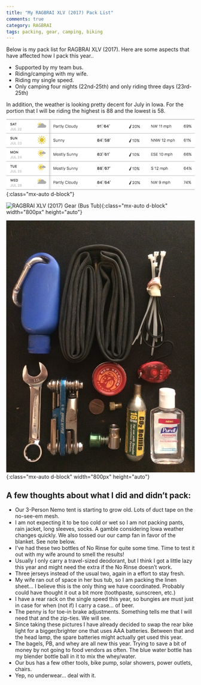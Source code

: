 ```yaml
---
title: "My RAGBRAI XLV (2017) Pack List"
comments: true
category: RAGBRAI
tags: packing, gear, camping, biking
---
```

Below is my pack list for RAGBRAI XLV (2017). Here are some aspects that have affected how I pack this year..

- Supported by my team bus.
- Riding/camping with my wife.
- Riding my single speed.
- Only camping four nights (22nd-25th) and only riding three days (23rd-25th)

In addition, the weather is looking pretty decent for July in Iowa. For the portion that I will be riding the highest is 88 and the lowest is 58.

![RAGBRAI XLV (2017) Weather Forecast](/assets/images/2017-ragbrai-weather-forecast.png "Weather forecast for Emmetsburg, IA, July 22-26th via weather.com"){:class="mx-auto d-block"}

![RAGBRAI XLV (2017) Gear (Bus Tub)](/assets/images/IMG_0789.JPG "tent, sleeping bag, sleeping pad, cycling sandals, casual sandals, water bottle, collapsible waterbottle, queen linen sheet, no rinse (2) body wash, sunscreen, gloves, towel, bungies (2), team koozie, deodorant, allergy spray, toothbrush, mirror, headlamp, pain medicine, eye drops, ear plugs, cycling cap, clothes bag, jerseys (3), cycling shorts (2) helmet, button shirt, board shorts, wool tee, running shorts, misc bag, beard comb, toothpaste, spare batteries, chapstick, sunglasses, spork, gorp, food bag, clif bloks (3), clif bars (6), nuun (2), whey protein (3), mini peanut butter, wallet, charger, phone (not pictured), bagels (6) (not pictured), bug spray (not pictured)"){:class="mx-auto d-block" width="800px" height="auto"}

![RAGBRAI XLV (2017) Gear (Bike seat bag)](/assets/images/IMG_0787.JPG "mini sunscreen, spare tire, assorted zip-ties, mini 15mm wrench, bike multi tool, patch kit, penny, presta valve adapter, CO2 adapter, CO2 cartridge, hand sanitizer, mini rear bike light"){:class="mx-auto d-block" width="800px" height="auto"}

## A few thoughts about what I did and didn’t pack:
- Our 3-Person Nemo tent is starting to grow old. Lots of duct tape on the no-see-em mesh.
- I am not expecting it to be too cold or wet so I am not packing pants, rain jacket, long sleeves, socks. A gamble considering Iowa weather changes quickly. We also tossed our our camp fan in favor of the blanket. See note below.
- I’ve had these two bottles of No Rinse for quite some time. Time to test it out with my wife around to smell the results! 
- Usually I only carry a travel-sized deodorant, but I think I got a little lazy this year and might need the extra if the No Rinse doesn’t work.
- Three jerseys instead of the usual two, again in a effort to stay fresh.
- My wife ran out of space in her bus tub, so I am packing the linen sheet… I believe this is the only thing we have coordinated. Probably could have thought it out a bit more (toothpaste, sunscreen, etc.)
- I have a rear rack on the single speed this year, so bungies are must just in case for when (not if) I carry a case… of beer.
- The penny is for toe-in brake adjustments. Something tells me that I will need that and the zip-ties. We will see.
- Since taking these pictures I have already decided to swap the rear bike light for a bigger/brighter one that uses AAA batteries. Between that and the head lamp, the spare batteries might actually get used this year.
- The bagels, PB, and whey are all new this year. Trying to save a bit of money by not going to food vendors as often. The blue water bottle has my blender bottle ball in it to mix the whey/water.
- Our bus has a few other tools, bike pump, solar showers, power outlets, chairs.
- Yep, no underwear… deal with it.
